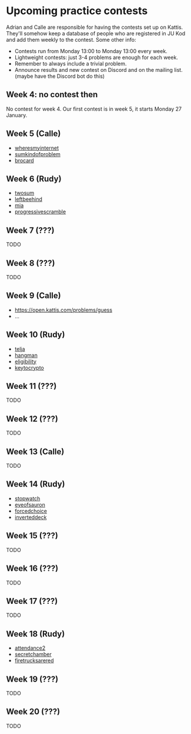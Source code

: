 # Upcoming practice contests

Adrian and Calle are responsible for having the contests set up on Kattis.
They'll somehow keep a database of people who are registered in JU Kod
and add them weekly to the contest.
Some other info:

* Contests run from Monday 13:00 to Monday 13:00 every week.
* Lightweight contests: just 3-4 problems are enough for each week.
* Remember to always include a trivial problem.
* Announce results and new contest on Discord and on the mailing list.
  (maybe have the Discord bot do this)


## Week 4: no contest then

No contest for week 4.
Our first contest is in week 5,
it starts Monday 27 January.


## Week 5 (Calle)

* [wheresmyinternet](https://open.kattis.com/problems/wheresmyinternet)
* [sumkindofproblem](https://open.kattis.com/problems/sumkindofproblem)
* [brocard](https://open.kattis.com/problems/brocard)


## Week 6 (Rudy)

* [twosum](https://open.kattis.com/problems/twosum)
* [leftbeehind](https://open.kattis.com/problems/leftbeehind)
* [mia](https://open.kattis.com/problems/mia)
* [progressivescramble](https://open.kattis.com/problems/progressivescramble)


## Week 7 (???)

TODO


## Week 8 (???)

TODO


## Week 9 (Calle) 

* https://open.kattis.com/problems/guess
* ...


## Week 10 (Rudy)

* [telja](https://open.kattis.com/problems/telja)
* [hangman](https://open.kattis.com/problems/hangman)
* [eligibility](https://open.kattis.com/problems/eligibility)
* [keytocrypto](https://open.kattis.com/problems/keytocrypto)


## Week 11 (???)

TODO


## Week 12 (???)

TODO


## Week 13 (Calle)

TODO


## Week 14 (Rudy)

* [stopwatch](https://open.kattis.com/problems/stopwatch)
* [eyeofsauron](https://open.kattis.com/problems/eyeofsauron)
* [forcedchoice](https://open.kattis.com/problems/forcedchoice)
* [inverteddeck](https://open.kattis.com/problems/inverteddeck)


## Week 15 (???)

TODO


## Week 16 (???)

TODO


## Week 17 (???)

TODO


## Week 18 (Rudy)

* [attendance2](https://open.kattis.com/problems/attendance2)
* [secretchamber](https://open.kattis.com/problems/secretchamber)
* [firetrucksarered](https://open.kattis.com/problems/firetrucksarered)


## Week 19 (???)

TODO


## Week 20 (???)

TODO

